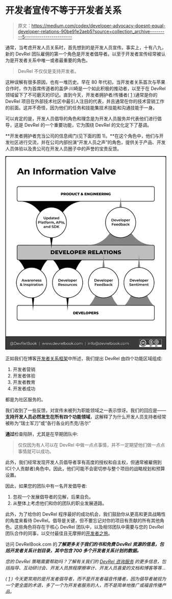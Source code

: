 # 开发者宣传不等于开发者关系

> 原文：<https://medium.com/codex/developer-advocacy-doesnt-equal-developer-relations-90be91e2aeb5?source=collection_archive---------5----------------------->

通常，当考虑开发人员关系时，首先想到的是开发人员宣传。事实上，十有八九，新的 DevRel 团队雇佣的第一个角色是开发者倡导者。以至于开发者宣传经常被认为是开发者关系中唯一或者最重要的角色。

> DevRel 不仅仅是支持开发者。

这种误解有很多原因，也有一堆历史。早在 80 年代初，当开发者关系首次与苹果合作时，作为首席传道者的盖伊·川崎是一个如此积极的推动者，以至于在 DevRel 领域留下了不可磨灭的印记。直到今天，开发者拥护者/传播者( [1](https://devrelbook.substack.com/p/developer-advocacy-doesnt-equal-developer#footnote-1) )通常是你的 DevRel 项目在外部技术社区中最引人注目的代表，并且通常在你的技术营销工作的前面。这并不奇怪，因为他们的任务和技能集技术技能和沟通技能于一身。

可以肯定的是，开发人员倡导的角色和理念是为开发人员服务并代表他们进行倡导，这是 DevRel 的一个重要功能，它为围绕 DevRel 的文化定下了基调。

**开发者拥护者充当公司的信息阀门(见下面的图 1)。**在这个角色中，他们与开发社区进行交流，并在公司内部扮演“开发人员之声”的角色，提供关于产品、开发人员体验以及贵公司在开发人员圈子中的声誉的宝贵反馈。

![](img/ef7197cd4ec393a7b8cb8d063ea3cceb.png)

正如我们在博客[开发者关系框架](https://devrelbook.substack.com/p/a-framework-for-developer-relations)中所述，我们提出 DevRel 由四个功能区域组成:

1.  开发者营销
2.  开发者体验
3.  开发者教育
4.  开发者成功

都是为社区服务的。

我们收到了一些反馈，对宣传未被列为职能领域之一表示惊讶。我们的回应是——**支持开发人员必然发生在所有四个功能领域**，这解释了为什么开发人员支持者经常被称为“瑞士军刀”或“各行各业的杰克/吉尔”

**通过**检查陷阱，尤其是在早期团队中:

> 仅仅因为有人可以在 DevRel 中做一点点事情，并不一定期望他们做一点点事情就可以成功。

此外，我们经常发现开发人员倡导者享有高度的授权和自主权，但通常被雇佣到 IC(个人贡献者)角色中。因此，他们可能不会密切参与整个项目的战略规划和预算设置。

因此，如果您的团队中有一名开发倡导者:

1.  忽视一个发展倡导者的见解，后果自负。
2.  从整体上考虑他们和你的团队的职业发展道路。

此外，为了给你的 DevRel 程序最好的成功机会，我们鼓励你从更高和更具战略性的角度来看待 DevRel。倡导是关键，但不要忘记对你的项目有贡献的所有其他角色。这些角色将存在于核心 DevRel 团队中，以及相邻团队中需要与您的 DevRel 团队合作的同事，以交付最佳且无摩擦的[开发者之旅](https://devrelbook.substack.com/p/the-developer-journey-map)。

访问 DevRelBook.com 的[](https://email.mg2.substack.com/c/eJxFkMtuwyAQRb8mLBGMwY8Fi276GxaGSUKLAQGO478vjheVRqPRvK7ONbriI-ZDpVgqOdNcj4Qq4F481oqZbAXz7KwSDHo-jKRVlo9yJK7M94y4audVzRuStC3eGV1dDOcBSDmMkjyVFVbIu7aD7NldcIYcWLeIXjJcUEh96erNOgwGFb4wHzEg8epZayq37usG3y32facWXxn9EuMvNXFtTeIUMADGgTMpJEgKdBHQpI1BK_kE2tD3y6WJs3QTbH0ALdtSqjafFySrH71iaSOvg22B79QyDVhPorntrFtw9Zgx6MWjvWDrZdkHf35gwNystLOuivcCBtFN0AC7i-20b-gYsEmSJm5juwrqn-UP81mDsg)***了解更多关于我们的书和免费 DevRel 资源的信息，包括开发者关系计划目录，其中包含 700 多个开发者关系计划的数据。***

**您的 DevRel 策略需要帮助吗？了解有关我们的* [*DevRel 咨询服务*](https://email.mg2.substack.com/c/eJxFUMluxCAM_ZrhiMCBLAcOvfQ3IhZ3SksgApJM_r5kcqhkWZa3t1hd8ZnyqdZUKrnSXM8VVcSjBKwVM9kK5tk7JRj0fBhJqxwf5Uh8mb8y4qJ9UDVvSNbNBG919SleByDlMEryrcw4ge6MYAL6wWjJ0VoGnXSuGyU4e-PqzXmMFhXumM8UkQT1XetaHt3HAz5bHMdBHe4Zg0npl9q0tGZjt3uLhXgFDIBx4EwKCZICNQIaBWvRSd4oWPra_Tpxtj4EW55Ay2ZK1fb9imT1oxcsbRR0dC3wtbZMI9ZL2dx2li36es4YtQnobtH1tu5tw_zEiLlZ6mZdFe8FDKKboJesuzVeNg4dAzZJ0sBdaldR_Wv6A68Ahxg) *的更多信息，包括指导、互动研讨会、开发人员旅程摩擦审计、开发人员喜爱的文档和博客等等…**

*( [1](https://devrelbook.substack.com/p/developer-advocacy-doesnt-equal-developer#footnote-anchor-1) ) *今天更常用的是开发者倡导者，而不是开发者福音传播者，因为倡导者被视为一个更全面的术语，多了一个为开发者服务的人，而不是简单地推广或福音传播产品。**